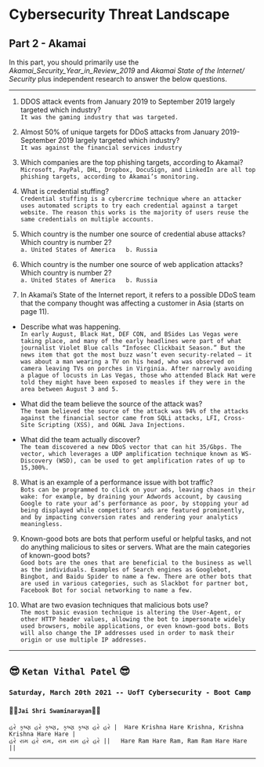 # Cybersecurity Threat Landscape

## Part 2 - Akamai  

In this part, you should primarily use the *Akamai_Security_Year_in_Review_2019* and *Akamai State of the Internet/ Security* plus independent research to answer the below questions.

---

  1. DDOS attack events from January 2019 to September 2019 largely targeted which industry?  
    `It was the gaming industry that was targeted.`  
  
  2. Almost 50% of unique targets for DDoS attacks from January 2019- September 2019 largely targeted which industry?  
    `It was against the financial services industry`
  
  3. Which companies are the top phishing targets, according to Akamai?  
    `Microsoft, PayPal, DHL, Dropbox, DocuSign, and LinkedIn are all top phishing targets, according to Akamai’s monitoring.`  
  
  4. What is credential stuffing?  
    `Credential stuffing is a cybercrime technique where an attacker uses automated scripts to try each credential against a target website. The reason this works is the majority of users reuse the same credentials on multiple accounts.`

  5. Which country is the number one source of credential abuse attacks? Which country is number 2?  
    ```
    a. United States of America  
    b. Russia
    ```
    
  6. Which country is the number one source of web application attacks? Which country is number 2?  
    ```
    a. United States of America  
    b. Russia
    ```
    
  7. In Akamai’s State of the Internet report, it refers to a possible DDoS team that the company thought was affecting a customer in Asia (starts on page 11).  
  - Describe what was happening.  
    `In early August, Black Hat, DEF CON, and BSides Las Vegas were taking place, and many of the early headlines were part of what journalist Violet Blue calls “Infosec Clickbait Season.” But the news item that got the most buzz wasn’t even security-related — it was about a man wearing a TV on his head, who was observed on camera leaving TVs on porches in Virginia. After narrowly avoiding a plague of locusts in Las Vegas, those who attended Black Hat were told they might have been exposed to measles if they were in the area between August 3 and 5.`  
      
  - What did the team believe the source of the attack was?  
    `The team believed the source of the attack was 94% of the attacks against the financial sector came from SQLi attacks, LFI, Cross-Site Scripting (XSS), and OGNL Java Injections.`  
      
  - What did the team actually discover?  
    `The team discovered a new DDoS vector that can hit 35/Gbps. The vector, which leverages a UDP amplification technique known as WS-Discovery (WSD), can be used to get amplification rates of up to 15,300%.`  

  8. What is an example of a performance issue with bot traffic?  
    `Bots can be programmed to click on your ads, leaving chaos in their wake: for example, by draining your Adwords account, by causing Google to rate your ad’s performance as poor, by stopping your ad being displayed while competitors’ ads are featured prominently, and by impacting conversion rates and rendering your analytics meaningless.`
    
  9. Known-good bots are bots that perform useful or helpful tasks, and not do anything malicious to sites or servers. What are the main categories of known-good bots?  
    `Good bots are the ones that are beneficial to the business as well as the individuals. Examples of Search engines as Googlebot, Bingbot, and Baidu Spider to name a few. There are other bots that are used in various categories, such as Slackbot for partner bot, Facebook Bot for social networking to name a few.`

  10. What are two evasion techniques that malicious bots use?  
    `The most basic evasion technique is altering the User-Agent, or other HTTP header values, allowing the bot to impersonate widely used browsers, mobile applications, or even known-good bots. Bots will also change the IP addresses used in order to mask their origin or use multiple IP addresses.`

---
  
## :sunglasses: `Ketan Vithal Patel` :sunglasses:  


### `Saturday, March 20th 2021 -- UofT Cybersecurity - Boot Camp`
#### :rose::rose:`Jai Shri Swaminarayan`:rose::rose:
```
હરે કૃષ્ણ હરે કૃષ્ણ, કૃષ્ણ કૃષ્ણ હરે હરે |  Hare Krishna Hare Krishna, Krishna Krishna Hare Hare |
હરે રામ હરે રામ, રામ રામ હરે હરે ||   Hare Ram Hare Ram, Ram Ram Hare Hare ||
```
---  
